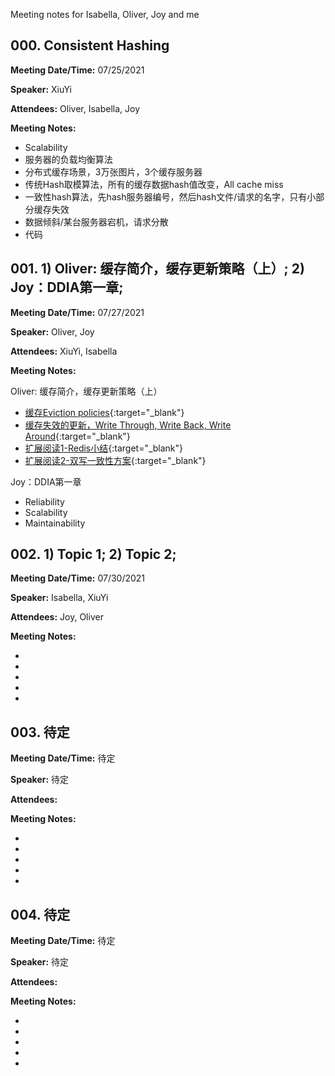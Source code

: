
Meeting notes for Isabella, Oliver, Joy and me

## 000. Consistent Hashing
**Meeting Date/Time:** 07/25/2021 

**Speaker:** XiuYi 

**Attendees:** Oliver, Isabella, Joy

**Meeting Notes:**

* Scalability
* 服务器的负载均衡算法
* 分布式缓存场景，3万张图片，3个缓存服务器
* 传统Hash取模算法，所有的缓存数据hash值改变，All cache miss
* 一致性hash算法，先hash服务器编号，然后hash文件/请求的名字，只有小部分缓存失效
* 数据倾斜/某台服务器宕机，请求分散
* 代码


## 001. 1) Oliver: 缓存简介，缓存更新策略（上）; 2) Joy：DDIA第一章; 
**Meeting Date/Time:** 07/27/2021 

**Speaker:**  Oliver, Joy

**Attendees:** XiuYi, Isabella

**Meeting Notes:**

Oliver: 缓存简介，缓存更新策略（上）
* [缓存Eviction policies](https://www.educative.io/courses/grokking-the-system-design-interview/3j6NnJrpp5p){:target="_blank"}
* [缓存失效的更新，Write Through, Write Back, Write Around](https://www.educative.io/courses/grokking-the-system-design-interview/3j6NnJrpp5p){:target="_blank"}
* [扩展阅读1-Redis小结](https://zhuanlan.zhihu.com/p/59168140){:target="_blank"}
* [扩展阅读2-双写一致性方案](https://www.cnblogs.com/rjzheng/p/9041659.html){:target="_blank"}

Joy：DDIA第一章
* Reliability
* Scalability
* Maintainability


## 002. 1) Topic 1; 2) Topic 2; 
**Meeting Date/Time:** 07/30/2021 

**Speaker:**  Isabella, XiuYi

**Attendees:** Joy, Oliver

**Meeting Notes:**
 
* 
* 
* 
* 
* 

## 003. 待定
**Meeting Date/Time:** 待定 

**Speaker:** 待定

**Attendees:**

**Meeting Notes:**

* 
* 
* 
* 
* 

## 004. 待定
**Meeting Date/Time:** 待定 

**Speaker:** 待定

**Attendees:**

**Meeting Notes:**

* 
* 
* 
* 
* 